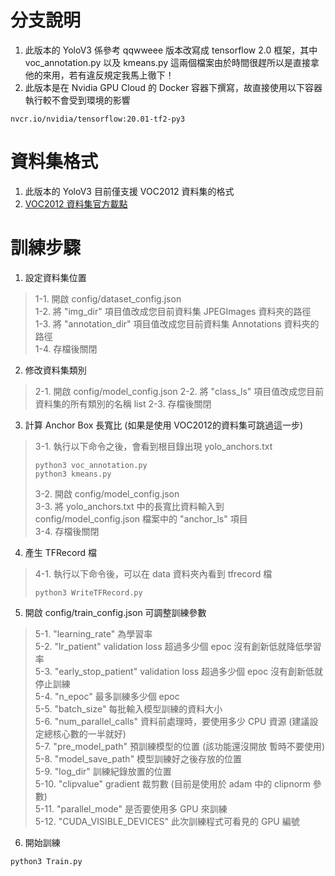 # 分支說明

1. 此版本的 YoloV3 係參考 qqwweee 版本改寫成 tensorflow 2.0 框架，其中 voc_annotation.py 以及 kmeans.py 這兩個檔案由於時間很趕所以是直接拿他的來用，若有違反規定我馬上徹下！
2. 此版本是在 Nvidia GPU Cloud 的 Docker 容器下撰寫，故直接使用以下容器執行較不會受到環境的影響   
```
nvcr.io/nvidia/tensorflow:20.01-tf2-py3
```


# 資料集格式

1. 此版本的 YoloV3 目前僅支援 VOC2012 資料集的格式
2. [VOC2012 資料集官方載點](http://host.robots.ox.ac.uk/pascal/VOC/voc2012/VOCtrainval_11-May-2012.tar)

# 訓練步驟

1. 設定資料集位置
> 1-1. 開啟 config/dataset_config.json   
> 1-2. 將 "img_dir" 項目值改成您目前資料集 JPEGImages 資料夾的路徑   
> 1-3. 將 "annotation_dir" 項目值改成您目前資料集 Annotations 資料夾的路徑   
> 1-4. 存檔後關閉   
   
2. 修改資料集類別
> 2-1. 開啟 config/model_config.json
> 2-2. 將 "class_ls" 項目值改成您目前資料集的所有類別的名稱 list
> 2-3. 存檔後關閉

3. 計算 Anchor Box 長寬比 (如果是使用 VOC2012的資料集可跳過這一步)
> 3-1. 執行以下命令之後，會看到根目錄出現 yolo_anchors.txt   
> ```
> python3 voc_annotation.py
> python3 kmeans.py
> ```
> 3-2. 開啟 config/model_config.json   
> 3-3. 將 yolo_anchors.txt 中的長寬比資料輸入到 config/model_config.json 檔案中的 "anchor_ls" 項目   
> 3-4. 存檔後關閉   

4. 產生 TFRecord 檔
> 4-1. 執行以下命令後，可以在 data 資料夾內看到 tfrecord 檔
> ```
> python3 WriteTFRecord.py
> ```

5. 開啟 config/train_config.json 可調整訓練參數
> 5-1. "learning_rate" 為學習率  
> 5-2. "lr_patient" validation loss 超過多少個 epoc 沒有創新低就降低學習率  
> 5-3. "early_stop_patient" validation loss 超過多少個 epoc 沒有創新低就停止訓練  
> 5-4. "n_epoc" 最多訓練多少個 epoc  
> 5-5. "batch_size" 每批輸入模型訓練的資料大小  
> 5-6. "num_parallel_calls" 資料前處理時，要使用多少 CPU 資源 (建議設定總核心數的一半就好)  
> 5-7. "pre_model_path" 預訓練模型的位置 (該功能還沒開放 暫時不要使用)  
> 5-8. "model_save_path" 模型訓練好之後存放的位置  
> 5-9. "log_dir" 訓練紀錄放置的位置  
> 5-10. "clipvalue" gradient 裁剪數 (目前是使用於 adam 中的 clipnorm 參數)  
> 5-11. "parallel_mode" 是否要使用多 GPU 來訓練  
> 5-12. "CUDA_VISIBLE_DEVICES" 此次訓練程式可看見的 GPU 編號  

6. 開始訓練
```
python3 Train.py
```